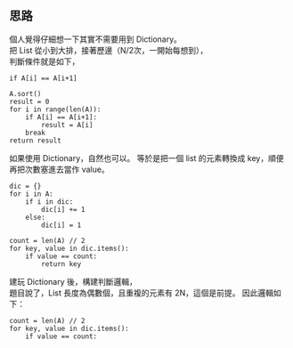 思路
--
個人覺得仔細想一下其實不需要用到 Dictionary。    
把 List 從小到大排，接著歷邊（N/2次，一開始每想到），     
判斷條件就是如下，
```
if A[i] == A[i+1]
```
```
A.sort()
result = 0
for i in range(len(A)):
    if A[i] == A[i+1]:
        result = A[i]
    break
return result
```

如果使用 Dictionary，自然也可以。
等於是把一個 list 的元素轉換成 key，順便再把次數塞進去當作 value。    
```
dic = {}
for i in A:
    if i in dic:
        dic[i] += 1
    else:
        dic[i] = 1

count = len(A) // 2
for key, value in dic.items():
    if value == count:
        return key
```
建玩 Dictionary 後，構建判斷邏輯，    
題目說了，List 長度為偶數個，且重複的元素有 2N，這個是前提。
因此邏輯如下：
```
count = len(A) // 2
for key, value in dic.items():
    if value == count:
```

